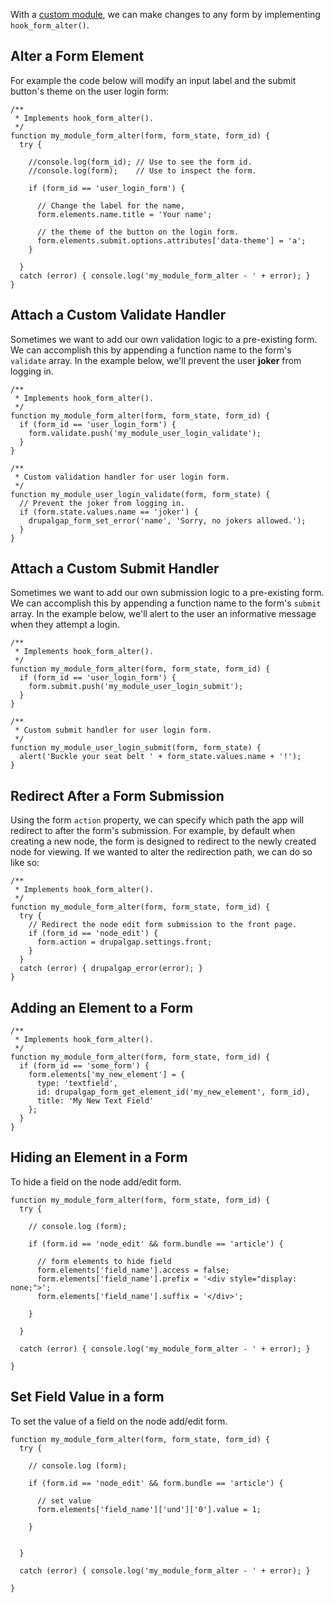 With a [custom module](../Modules/Create_a_Custom_Module), we can make changes to any form by implementing `hook_form_alter()`.

## Alter a Form Element

For example the code below will modify an input label and the submit button's theme on the user login form:

```
/**
 * Implements hook_form_alter().
 */
function my_module_form_alter(form, form_state, form_id) {
  try {

    //console.log(form_id); // Use to see the form id.
    //console.log(form);    // Use to inspect the form.

    if (form_id == 'user_login_form') {
    
      // Change the label for the name,
      form.elements.name.title = 'Your name';
      
      // the theme of the button on the login form.
      form.elements.submit.options.attributes['data-theme'] = 'a';
    }

  }
  catch (error) { console.log('my_module_form_alter - ' + error); }
}
```

## Attach a Custom Validate Handler

Sometimes we want to add our own validation logic to a pre-existing form. We can accomplish this by appending a function name to the form's `validate` array. In the example below, we'll prevent the user **joker** from logging in.

```
/**
 * Implements hook_form_alter().
 */
function my_module_form_alter(form, form_state, form_id) {
  if (form_id == 'user_login_form') {
    form.validate.push('my_module_user_login_validate');
  }
}

/**
 * Custom validation handler for user login form.
 */
function my_module_user_login_validate(form, form_state) {
  // Prevent the joker from logging in.
  if (form.state.values.name == 'joker') {
    drupalgap_form_set_error('name', 'Sorry, no jokers allowed.');
  }
}
```

## Attach a Custom Submit Handler

Sometimes we want to add our own submission logic to a pre-existing form. We can accomplish this by appending a function name to the form's `submit` array. In the example below, we'll alert to the user an informative message when they attempt a login.

```
/**
 * Implements hook_form_alter().
 */
function my_module_form_alter(form, form_state, form_id) {
  if (form_id == 'user_login_form') {
    form.submit.push('my_module_user_login_submit');
  }
}

/**
 * Custom submit handler for user login form.
 */
function my_module_user_login_submit(form, form_state) {
  alert('Buckle your seat belt ' + form_state.values.name + '!');
}
```

## Redirect After a Form Submission

Using the form `action` property, we can specify which path the app will redirect to after the form's submission. For example, by default when creating a new node, the form is designed to redirect to the newly created node for viewing. If we wanted to alter the redirection path, we can do so like so:

```
/**
 * Implements hook_form_alter().
 */
function my_module_form_alter(form, form_state, form_id) {
  try {
    // Redirect the node edit form submission to the front page.
    if (form_id == 'node_edit') {
      form.action = drupalgap.settings.front;
    }
  }
  catch (error) { drupalgap_error(error); }
}
```

## Adding an Element to a Form

```
/**
 * Implements hook_form_alter().
 */
function my_module_form_alter(form, form_state, form_id) {
  if (form_id == 'some_form') {
    form.elements['my_new_element'] = {
      type: 'textfield',
      id: drupalgap_form_get_element_id('my_new_element', form_id),
      title: 'My New Text Field'
    };
  }
}
```

## Hiding an Element in a Form

To hide a field on the node add/edit form.

```
function my_module_form_alter(form, form_state, form_id) {
  try {
  
    // console.log (form);
    
    if (form.id == 'node_edit' && form.bundle == 'article') {
      
      // form elements to hide field
      form.elements['field_name'].access = false;
      form.elements['field_name'].prefix = '<div style="display: none;">';
      form.elements['field_name'].suffix = '</div>';

    }

  }

  catch (error) { console.log('my_module_form_alter - ' + error); }
  
}
```

## Set Field Value in a form

To set the value of a field on the node add/edit form.

```
function my_module_form_alter(form, form_state, form_id) {
  try {
  
    // console.log (form);
    
    if (form.id == 'node_edit' && form.bundle == 'article') {
      
      // set value
      form.elements['field_name']['und']['0'].value = 1;

    }
    
    
  }

  catch (error) { console.log('my_module_form_alter - ' + error); }
  
}

```
